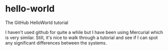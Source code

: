 # hello-world
The GitHub HelloWorld tutorial

I haven't used github for quite a while but I have been using Mercurial which is very similar. Still, it's nice to walk through a tutorial and see if I can spot any significant differences between the systems.
